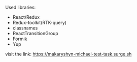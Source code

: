 
Used libraries:
- React/Redux
- Redux-toolkit(RTK-query)
- classnames
- ReactTransitionGroup
- Formik
- Yup

visit the link: https://makaryshyn-michael-test-task.surge.sh
